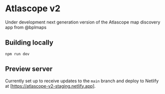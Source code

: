 # Atlascope v2

Under development next generation version of the Atlascope map discovery app from @bplmaps

## Building locally

`npm run dev`

## Preview server

Currently set up to receive updates to the `main` branch and deploy to Netlify at [https://atlascope-v2-staging.netlify.app].

